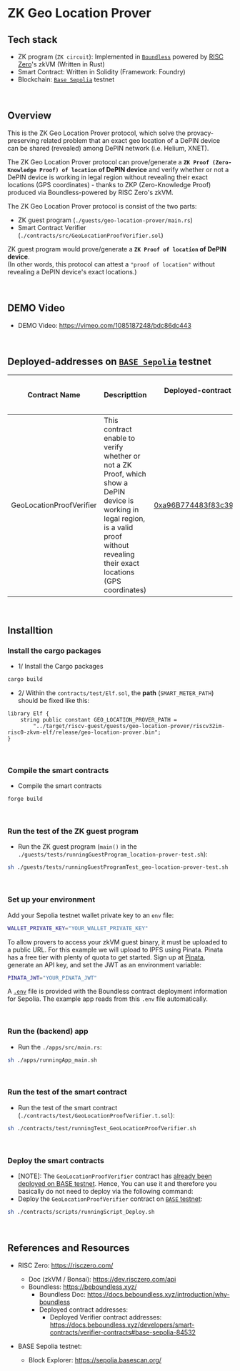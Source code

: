 # ZK Geo Location Prover

## Tech stack

- ZK program (`ZK circuit`): Implemented in [`Boundless`](https://beboundless.xyz/) powered by [RISC Zero](https://risczero.com/)'s zkVM (Written in Rust)
- Smart Contract: Written in Solidity (Framework: Foundry)
- Blockchain: [`Base Sepolia`](https://sepolia.basescan.org/) testnet


<br>

## Overview

This is the ZK Geo Location Prover protocol, which solve the provacy-preserving related problem that an exact geo location of a DePIN device can be shared (revealed) among DePIN network (i.e. Helium, XNET).

The ZK Geo Location Prover protocol can prove/generate a **`ZK Proof (Zero-Knowledge Proof) of location` of DePIN device** and verify whether or not a DePIN device is working in legal region without revealing their exact locations (GPS coordinates) - thanks to ZKP (Zero-Knowledge Proof) produced via Boundless-powered by RISC Zero's zkVM.

The ZK Geo Location Prover protocol is consist of the two parts:
- ZK guest program (`./guests/geo-location-prover/main.rs`)
- Smart Contract Verifier (`./contracts/src/GeoLocationProofVerifier.sol`)

ZK guest program would prove/generate a **`ZK Proof of location` of DePIN device**.  
(In other words, this protocol can attest a `"proof of location"` without revealing a DePIN device's exact locations.)


<br>

## DEMO Video

- DEMO Video: https://vimeo.com/1085187248/bdc86dc443

<br>

## Deployed-addresses on [`BASE Sepolia`](https://sepolia.basescan.org) testnet

| Contract Name | Descripttion | Deployed-contract addresses on BASE Sepolia Testnet | Contract Source Code Verified |
| :-------------: | :----------------------------------------------------------------| :----------------------------------------------------------------:| :------------------------------------------:|
| GeoLocationProofVerifier | This contract enable to verify whether or not a ZK Proof, which show a DePIN device is working in legal region, is a valid proof without revealing their exact locations (GPS coordinates) | [0xa96B774483f83c39f009e86A8B16f1A21f2570FC](https://sepolia.basescan.org/address/0xa96b774483f83c39f009e86a8b16f1a21f2570fc#code) | [Contract Source Code Verified](https://sepolia.basescan.org/address/0xa96b774483f83c39f009e86a8b16f1a21f2570fc#code) |


<br>

## Installtion

### Install the cargo packages

- 1/ Install the Cargo packages
```bash
cargo build
```

- 2/ Within the `contracts/test/Elf.sol`, the **path** (`SMART_METER_PATH`) should be fixed like this:
```solidity
library Elf {
    string public constant GEO_LOCATION_PROVER_PATH =
        "../target/riscv-guest/guests/geo-location-prover/riscv32im-risc0-zkvm-elf/release/geo-location-prover.bin";
}
```

<br>

### Compile the smart contracts

- Compile the smart contracts
```bash
forge build
```

<br>


### Run the test of the ZK guest program
- Run the ZK guest program (`main()` in the `./guests/tests/runningGuestProgram_location-prover-test.sh`):
```bash
sh ./guests/tests/runningGuestProgramTest_geo-location-prover-test.sh
```

<br>

### Set up your environment

Add your Sepolia testnet wallet private key to an `env` file:

```bash
WALLET_PRIVATE_KEY="YOUR_WALLET_PRIVATE_KEY"
```

To allow provers to access your zkVM guest binary, it must be uploaded to a public URL. For this example we will upload to IPFS using Pinata. Pinata has a free tier with plenty of quota to get started. Sign up at [Pinata](https://pinata.cloud/), generate an API key, and set the JWT as an environment variable:

```bash
PINATA_JWT="YOUR_PINATA_JWT"
```

A [`.env`](./.env) file is provided with the Boundless contract deployment information for Sepolia.
The example app reads from this `.env` file automatically.

<br>

### Run the (backend) app
- Run the `./apps/src/main.rs`:
```bash
sh ./apps/runningApp_main.sh
```

<br>

### Run the test of the smart contract
- Run the test of the smart contract (`./contracts/test/GeoLocationProofVerifier.t.sol`):
```bash
sh ./contracts/test/runningTest_GeoLocationProofVerifier.sh
```

<br>

### Deploy the smart contracts
- [NOTE]: The `GeoLocationProofVerifier` contract has [already been deployed on BASE testnet](https://github.com/masaun/zk-geo-location-prover?tab=readme-ov-file#deployed-addresses-on-base-sepolia-testnet). Hence, You can use it and therefore you basically do not need to deploy via the following command:
- Deploy the `GeoLocationProofVerifier` contract on [`BASE` testnet](https://sepolia.basescan.org):
```bash
sh ./contracts/scripts/runningScript_Deploy.sh
```

<br>

## References and Resources

- RISC Zero: https://risczero.com/  
  - Doc (zkVM / Bonsai): https://dev.risczero.com/api  
  - Boundless: https://beboundless.xyz/  
    - Boundless Doc: https://docs.beboundless.xyz/introduction/why-boundless
    - Deployed contract addresses:
      - Deployed Verifier contract addresses: https://docs.beboundless.xyz/developers/smart-contracts/verifier-contracts#base-sepolia-84532


- BASE Sepolia testnet: 
  - Block Explorer: https://sepolia.basescan.org/
